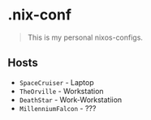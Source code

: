 # .nix-conf
> This is my personal nixos-configs.

## Hosts
* ``SpaceCruiser`` - Laptop
* ``TheOrville`` - Workstation
* ``DeathStar`` - Work-Workstatiion
* ``MillenniumFalcon`` - ???
